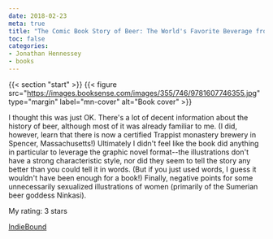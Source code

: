 ```yaml
---
date: 2018-02-23
meta: true
title: "The Comic Book Story of Beer: The World's Favorite Beverage from 7000 BC to Today's Craft Brewing Revolution"
toc: false
categories:
- Jonathan Hennessey
- books
---
```


{{< section "start" >}}
{{< figure src="https://images.booksense.com/images/355/746/9781607746355.jpg" type="margin" label="mn-cover" alt="Book cover" >}}

I thought this was just OK. There's a lot of decent information about the history of beer, although most of it was already familiar to me. (I did, however, learn that there is now a certified Trappist monastery brewery in Spencer, Massachusetts!) Ultimately I didn't feel like the book did anything in particular to leverage the graphic novel format--the illustrations don't have a strong characteristic style, nor did they seem to tell the story any better than you could tell it in words. (But if you just used words, I guess it wouldn't have been enough for a book!) Finally, negative points for some unnecessarily sexualized illustrations of women (primarily of the Sumerian beer goddess Ninkasi).

My rating: 3 stars  

[IndieBound](https://www.indiebound.org/book/9781607746355)
